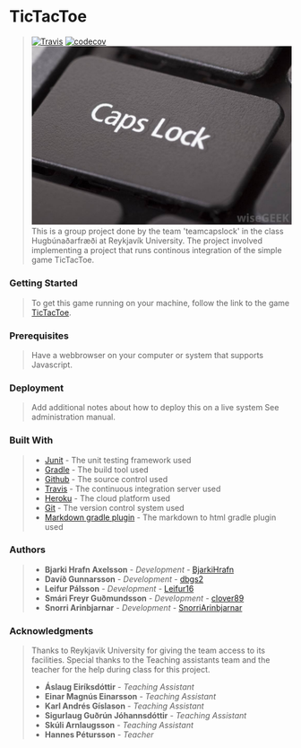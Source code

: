 TicTacToe
=========
>
> [![Travis](https://travis-ci.org/Hugbunarfockers/Tic-Tac-Hugbunarfockers.svg?branch=master)](https://travis-ci.org/HUGB2017TeamCapslock/TeamCaps)
> [![codecov](https://codecov.io/gh/HUGB2017TeamCapslock/TeamCaps/branch/master/graph/badge.svg)](https://codecov.io/gh/HUGB2017TeamCapslock/TeamCaps)
> ![Image of TeamCapslock](/images/teamcaps.jpg)
> This is a group project done by the team 'teamcapslock' in the class Hugbúnaðarfræði at Reykjavík University. The project
> involved implementing a project that runs continous integration of the simple game TicTacToe.

### Getting Started
>
> To get this game running on your machine, follow the link to the game [TicTacToe](https://dry-bastion-22033.herokuapp.com/).

### Prerequisites
>
> Have a webbrowser on your computer or system that supports Javascript.

### Deployment
> 
> Add additional notes about how to deploy this on a live system
> See administration manual.

### Built With
>
> * [Junit](http://junit.org/junit4/) - The unit testing framework used
> * [Gradle](https://gradle.org/) - The build tool used
> * [Github](https://github.com/) - The source control used
> * [Travis](https://travis-ci.org/) - The continuous integration server used
> * [Heroku](https://dashboard.heroku.com/apps) - The cloud platform used
> * [Git](https://git-scm.com/) - The version control system used
> * [Markdown gradle plugin](https://github.com/aalmiray/markdown-gradle-plugin) - The markdown to html gradle plugin used

### Authors
>
> * **Bjarki Hrafn Axelsson** - *Development* - [BjarkiHrafn](https://github.com/BjarkiHrafn)
> * **Davíð Gunnarsson** - *Development* - [dbgs2](https://github.com/dbgs2)
> * **Leifur Pálsson** - *Development* - [Leifur16](https://github.com/Leifur16)
> * **Smári Freyr Guðmundsson** - *Development* - [clover89](https://github.com/clover89)
> * **Snorri Arinbjarnar** - *Development* - [SnorriArinbjarnar](https://github.com/SnorriArinbjarnar)

### Acknowledgments
>
> Thanks to Reykjavik University for giving the team access to its facilities.
> Special thanks to the Teaching assistants team and the teacher for the help during class for this project.
> * **Áslaug Eiríksdóttir** - *Teaching Assistant*
> * **Einar Magnús Einarsson** - *Teaching Assistant*
> * **Karl Andrés Gíslason** - *Teaching Assistant*
> * **Sigurlaug Guðrún Jóhannsdóttir** - *Teaching Assistant*
> * **Skúli Arnlaugsson** - *Teaching Assistant*
> * **Hannes Pétursson** - *Teacher*




